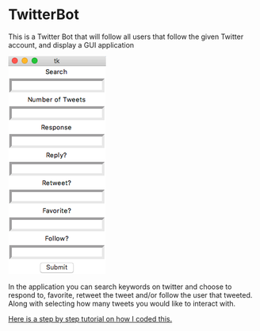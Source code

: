 # TwitterBot
This is a Twitter Bot that will follow all users that follow the given Twitter account, and display a GUI application

![](GUI.png)

In the application you can search keywords on twitter and choose to respond to, favorite, retweet the tweet and/or follow the user that tweeted. Along with selecting how many tweets you would like to interact with. 

[Here is a step by step tutorial on how I coded this.](https://medium.com/@Fidel_Willis/creating-a-twitter-bot-in-python-with-tweepy-ac524157a607)
